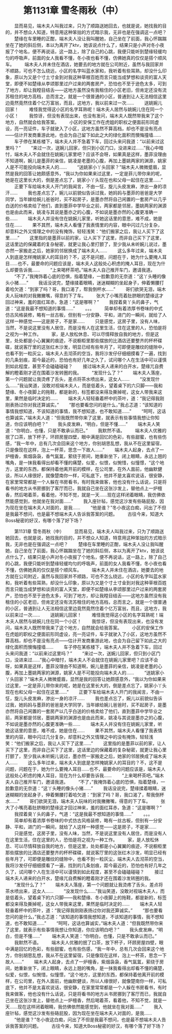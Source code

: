 # 　　第1131章 雪冬雨秋（中）
　　显而易见，端木夫人叫我过来，只为了顺路送她回去，也就是说，她找我的目的，并不想众人知道，特意用这种笨拙的方式暗示我，无非也是在强调这一点吧？
　　楚缘在车里睡的正酣，端木夫人没让我叫醒她，自己坐在了前面，我心怀踹踹坐在了她的斜后侧，本以为离开了ktv，她该说点什么了，结果只是小声对冬小夜报了个地名，便不再说话，这一路上，除了自己的心跳，我便只能听到楚缘轻缓均匀的呼吸声，前面的女人我看不懂，冬小夜也看不懂，仿佛她真的仅仅是搭个顺风车。
　　端木夫人并未住在酒店，她要去的地方就在公司附近，虽然与我回家并不顺路，可也不怎么绕远，小区的名字叫蓝水家和，我听着有些耳熟，却没什么印象，原以为又是个寸土寸金到对我这种草根百姓而言只能当成梦想和谈资的富人天堂，即便不如楚缘从李颂那里过户过来的两套房产，恐怕也不至于逊色太多，可到了地方，却让我瞠目结舌——这地方虽然没有我租住的小区老旧，但肯定还没有流苏租住的地方高档，总而言之，就是一个很普通的小区，普通到让人无法相信这里边竟然竟然住着个亿万富翁，而且，这地方，我以前来过一次……
　　送姚婉儿回家！
　　难怪我觉得这小区的名字耳熟呢！端木夫人居然与姚婉儿住在同一个小区！
　　我惊讶，但没有表现出来，也没有发问，端木夫人既然带我来了这个地方，自然就会给我答案。
　　小区的安保工作在虎姐的职权之便面前形同虚设，亮一亮证件，车子就驶入了小区，这地方虽然不算高档，却也不是没有亮点——估计开发商重游此地，也会为自己留下如此之大的绿化面积而懊悔撞墙……
　　车子停在某栋楼下，端木夫人并不急着下车，回过头来问我道：“以前来过这里吗？”
　　“来过一次，送婉儿回家，但只到小区门口，没进来过……”我心中暗忖，端木夫人不会就住在姚婉儿家里吧？应该不会呀，如果真是这样，墨菲没理由不知道啊，婉儿是墨菲的亲信，姚凌是老墨的心腹，再加上墨姚两家的渊源，姚家人是不可能投向端木夫人的……
　　“送姚家小丫头回家？”端木夫人微微蹙眉，显然是我的回答让她颇感意外，“我以为你如果来过这里，一定是菲儿带你来的呢，她是在这里长大的，倒是差点忘了，姚家小丫头现在也和父母一起住在这里……”
　　正要下车给端木夫人开门的我闻言，不由一怔，旋儿头皮发麻，渗出一身的凉汗……
　　我也差点忘了，婉儿以前貌似告诉过我，她妈妈与墨菲的爸爸是大学同学，当年嫁给婉儿爸爸时，买不起房子，是墨亦然将自己闲置的一套房产以几乎白送的价格卖给了他们，直到墨菲中学毕业之前，两家都是邻居，墨姚两家的渊源也是由此而来，姚凌与其说是墨亦之的心腹，不如说是墨亦然的心腹更准确一些……
　　端木夫人并没有住在姚婉儿家里，听她这话里的意思，难不成，她是住在……
　　果不其然，端木夫人看懂了我表情里的内容，眼中闪过几分复杂，却意料之外又情理之中的没有掩饰，轻轻浅笑：“他们搬家之后，我让人买下了这里……”
　　这里指的是墨菲以前的家，让人买下了这里，而非自己买下了这里，这话里边的保藏着的复杂秘密，就更让我心里打颤了，至少我从未听婉儿说过，墨亦然一家搬走之后，她家的邻居换成了端木夫人……
　　这么多年过来，端木夫人到底是怎样掩姚家人的耳目的？不，这不是问题，问题在于，她为什么要掩人耳目……也不，最要命的问题应该是，端木夫人这般处心积虑的掩人耳目，现在为什么却要告诉我……
　　“上来喝杯茶吧。”端木夫人自己推开车门，邀请我道。
　　“不了，”我掩饰着心底的恐惧，指着楚缘，一脸歉意的无奈道：“这丫头睡的像头小猪……”
　　我话没说完，楚缘揉着眼睛，迷迷糊糊的坐起身子，伸着懒腰打着哈欠道：“到家了吗？哥，我口渴了，帮我倒杯水……”
　　哥们欲哭无泪，端木夫人玩味的对我撇撇嘴，得意的下了车。
　　张大了小嘴亮着肚脐眼的楚缘这才回过神来，羞的面红耳赤，急道：“这是哪啊？”
　　我捏着臭丫头的鼻子，气道：“这是我最不想知道的事情……”
　　。。。
　　简单却有着浓厚书卷味的中式仿古风格装修，略有一丝古板，但别有一分安静、平和，进门的一瞬间，就给了人这样一种感觉——这是房子，不是家……
　　只是感觉，这房子里，没有人味，当然，不是说这里没有人居住，而是没有人在这里生活，住在这里的人，恐怕是将之视为一种工作。
　　家，是人放松休息、可以尽情释放自我的地方，但是这里，处处都是小心翼翼的痕迹，不说橱柜里那些摆放的比酒店还要整齐的杯杯碟碟，就说客厅里的这张红木沙发，明显已经有些年月了，可即便是雕纹的缝隙中，也看不到一粒灰尘，端木夫人去沏茶的空当，我将沙发仔仔细细摸看了一遍，找到的几条划痕，距今最近的，恐怕也有好几年之久了，试问哪个人在生活中可以谨慎到如此程度，甚至不会磕磕碰碰？
　　接过端木夫人递来的白开水，楚缘兀自费解的瞪着刚才还在围着沙发转圈的我。
　　“发现什么了？”
　　端木夫人落座，第一个问题就让我烫疼了舌头，差点将茶水喷出来，这女人……
　　“没发现什么……”我讪笑道，没敢对视端木夫人，而是低着头，望着桌下的六只脚——我和楚缘、冬小夜脚上的拖鞋，都是新的，标签都没来得及撕掉呢，这女人带我来这里，果然是临时决定的……
　　端木夫人轻轻垂着杯中的茶叶，道：“我记得我刚刚表扬过你对我还算诚实。”
　　“那也要看您问的是什么，”我忐忑道：“该知道的事情我想知道，不该知道的事情，我不想知道，也不敢知道……”
　　“呵呵，这话也算诚实，”端木夫人道：“但我既然带你来了这里，就表示有些事情我想让你知道，你应该明白吧？”
　　我头皮发麻，“明白，但是不懂……”
　　端木夫人笑道：“你明白，也懂，只是不敢承认而已。”
　　我默然不语。
　　端木夫人优雅的抿了口茶，放下杯子，环顾房屋四壁，眼中满是回忆的色彩，有些甜蜜，也有些伤感，“我一年中，总有几次会回来这个地方，你别胡思乱想，我从不在这里留宿，只是像现在这样，泡上一杯茶，思念一下故人……”
　　端木夫人起身，去点了一炉檀香，紫烟袅袅，香气氤氲，萦绕于房间，她重新坐下，闭上眼睛，永远上翘的嘴角，是一抹我看得出却看不懂的痛楚，似爱，似恨，似惋惜，似憧憬，“这个地方，这里的东西，都保持着他离开前的模样，在公司里，在外人面前，他幽默健谈，所以人缘很好，就像楚南你一样，可私底下，他并不是太喜欢说话，很安静，在家里常常都是一个人躲在书房看书，有时我来做客，他也没有什么话说，只是将看书的地方从书房挪到了客厅而已，我就自己坐在这张沙发上，替他点上一炉檀香，然后喝着茶，看着他，不知不觉，就是一天……现在这样闭着眼睛，我仿佛依然能感觉到，他就坐在我对面……”
　　我入座针毡，感觉这沙发有些硌屁股，因为现在坐在端木夫人对面的，是我……
　　“他是谁？”冬小夜这白痴，问出了不但是我最不想问，也是最不想端木夫人告诉我答案的问题。
　　古往今来，知道大Boss秘密的好汉，有哪个落了好下场？

　　第1131章 雪冬雨秋（中）
　　显而易见，端木夫人叫我过来，只为了顺路送她回去，也就是说，她找我的目的，并不想众人知道，特意用这种笨拙的方式暗示我，无非也是在强调这一点吧？
　　楚缘在车里睡的正酣，端木夫人没让我叫醒她，自己坐在了前面，我心怀踹踹坐在了她的斜后侧，本以为离开了ktv，她该说点什么了，结果只是小声对冬小夜报了个地名，便不再说话，这一路上，除了自己的心跳，我便只能听到楚缘轻缓均匀的呼吸声，前面的女人我看不懂，冬小夜也看不懂，仿佛她真的仅仅是搭个顺风车。
　　端木夫人并未住在酒店，她要去的地方就在公司附近，虽然与我回家并不顺路，可也不怎么绕远，小区的名字叫蓝水家和，我听着有些耳熟，却没什么印象，原以为又是个寸土寸金到对我这种草根百姓而言只能当成梦想和谈资的富人天堂，即便不如楚缘从李颂那里过户过来的两套房产，恐怕也不至于逊色太多，可到了地方，却让我瞠目结舌——这地方虽然没有我租住的小区老旧，但肯定还没有流苏租住的地方高档，总而言之，就是一个很普通的小区，普通到让人无法相信这里边竟然竟然住着个亿万富翁，而且，这地方，我以前来过一次……
　　送姚婉儿回家！
　　难怪我觉得这小区的名字耳熟呢！端木夫人居然与姚婉儿住在同一个小区！
　　我惊讶，但没有表现出来，也没有发问，端木夫人既然带我来了这个地方，自然就会给我答案。
　　小区的安保工作在虎姐的职权之便面前形同虚设，亮一亮证件，车子就驶入了小区，这地方虽然不算高档，却也不是没有亮点——估计开发商重游此地，也会为自己留下如此之大的绿化面积而懊悔撞墙……
　　车子停在某栋楼下，端木夫人并不急着下车，回过头来问我道：“以前来过这里吗？”
　　“来过一次，送婉儿回家，但只到小区门口，没进来过……”我心中暗忖，端木夫人不会就住在姚婉儿家里吧？应该不会呀，如果真是这样，墨菲没理由不知道啊，婉儿是墨菲的亲信，姚凌是老墨的心腹，再加上墨姚两家的渊源，姚家人是不可能投向端木夫人的……
　　“送姚家小丫头回家？”端木夫人微微蹙眉，显然是我的回答让她颇感意外，“我以为你如果来过这里，一定是菲儿带你来的呢，她是在这里长大的，倒是差点忘了，姚家小丫头现在也和父母一起住在这里……”
　　正要下车给端木夫人开门的我闻言，不由一怔，旋儿头皮发麻，渗出一身的凉汗……
　　我也差点忘了，婉儿以前貌似告诉过我，她妈妈与墨菲的爸爸是大学同学，当年嫁给婉儿爸爸时，买不起房子，是墨亦然将自己闲置的一套房产以几乎白送的价格卖给了他们，直到墨菲中学毕业之前，两家都是邻居，墨姚两家的渊源也是由此而来，姚凌与其说是墨亦之的心腹，不如说是墨亦然的心腹更准确一些……
　　端木夫人并没有住在姚婉儿家里，听她这话里的意思，难不成，她是住在……
　　果不其然，端木夫人看懂了我表情里的内容，眼中闪过几分复杂，却意料之外又情理之中的没有掩饰，轻轻浅笑：“他们搬家之后，我让人买下了这里……”
　　这里指的是墨菲以前的家，让人买下了这里，而非自己买下了这里，这话里边的保藏着的复杂秘密，就更让我心里打颤了，至少我从未听婉儿说过，墨亦然一家搬走之后，她家的邻居换成了端木夫人……
　　这么多年过来，端木夫人到底是怎样掩姚家人的耳目的？不，这不是问题，问题在于，她为什么要掩人耳目……也不，最要命的问题应该是，端木夫人这般处心积虑的掩人耳目，现在为什么却要告诉我……
　　“上来喝杯茶吧。”端木夫人自己推开车门，邀请我道。
　　“不了，”我掩饰着心底的恐惧，指着楚缘，一脸歉意的无奈道：“这丫头睡的像头小猪……”
　　我话没说完，楚缘揉着眼睛，迷迷糊糊的坐起身子，伸着懒腰打着哈欠道：“到家了吗？哥，我口渴了，帮我倒杯水……”
　　哥们欲哭无泪，端木夫人玩味的对我撇撇嘴，得意的下了车。
　　张大了小嘴亮着肚脐眼的楚缘这才回过神来，羞的面红耳赤，急道：“这是哪啊？”
　　我捏着臭丫头的鼻子，气道：“这是我最不想知道的事情……”
　　。。。
　　简单却有着浓厚书卷味的中式仿古风格装修，略有一丝古板，但别有一分安静、平和，进门的一瞬间，就给了人这样一种感觉——这是房子，不是家……
　　只是感觉，这房子里，没有人味，当然，不是说这里没有人居住，而是没有人在这里生活，住在这里的人，恐怕是将之视为一种工作。
　　家，是人放松休息、可以尽情释放自我的地方，但是这里，处处都是小心翼翼的痕迹，不说橱柜里那些摆放的比酒店还要整齐的杯杯碟碟，就说客厅里的这张红木沙发，明显已经有些年月了，可即便是雕纹的缝隙中，也看不到一粒灰尘，端木夫人去沏茶的空当，我将沙发仔仔细细摸看了一遍，找到的几条划痕，距今最近的，恐怕也有好几年之久了，试问哪个人在生活中可以谨慎到如此程度，甚至不会磕磕碰碰？
　　接过端木夫人递来的白开水，楚缘兀自费解的瞪着刚才还在围着沙发转圈的我。
　　“发现什么了？”
　　端木夫人落座，第一个问题就让我烫疼了舌头，差点将茶水喷出来，这女人……
　　“没发现什么……”我讪笑道，没敢对视端木夫人，而是低着头，望着桌下的六只脚——我和楚缘、冬小夜脚上的拖鞋，都是新的，标签都没来得及撕掉呢，这女人带我来这里，果然是临时决定的……
　　端木夫人轻轻垂着杯中的茶叶，道：“我记得我刚刚表扬过你对我还算诚实。”
　　“那也要看您问的是什么，”我忐忑道：“该知道的事情我想知道，不该知道的事情，我不想知道，也不敢知道……”
　　“呵呵，这话也算诚实，”端木夫人道：“但我既然带你来了这里，就表示有些事情我想让你知道，你应该明白吧？”
　　我头皮发麻，“明白，但是不懂……”
　　端木夫人笑道：“你明白，也懂，只是不敢承认而已。”
　　我默然不语。
　　端木夫人优雅的抿了口茶，放下杯子，环顾房屋四壁，眼中满是回忆的色彩，有些甜蜜，也有些伤感，“我一年中，总有几次会回来这个地方，你别胡思乱想，我从不在这里留宿，只是像现在这样，泡上一杯茶，思念一下故人……”
　　端木夫人起身，去点了一炉檀香，紫烟袅袅，香气氤氲，萦绕于房间，她重新坐下，闭上眼睛，永远上翘的嘴角，是一抹我看得出却看不懂的痛楚，似爱，似恨，似惋惜，似憧憬，“这个地方，这里的东西，都保持着他离开前的模样，在公司里，在外人面前，他幽默健谈，所以人缘很好，就像楚南你一样，可私底下，他并不是太喜欢说话，很安静，在家里常常都是一个人躲在书房看书，有时我来做客，他也没有什么话说，只是将看书的地方从书房挪到了客厅而已，我就自己坐在这张沙发上，替他点上一炉檀香，然后喝着茶，看着他，不知不觉，就是一天……现在这样闭着眼睛，我仿佛依然能感觉到，他就坐在我对面……”
　　我入座针毡，感觉这沙发有些硌屁股，因为现在坐在端木夫人对面的，是我……
　　“他是谁？”冬小夜这白痴，问出了不但是我最不想问，也是最不想端木夫人告诉我答案的问题。
　　古往今来，知道大Boss秘密的好汉，有哪个落了好下场？
